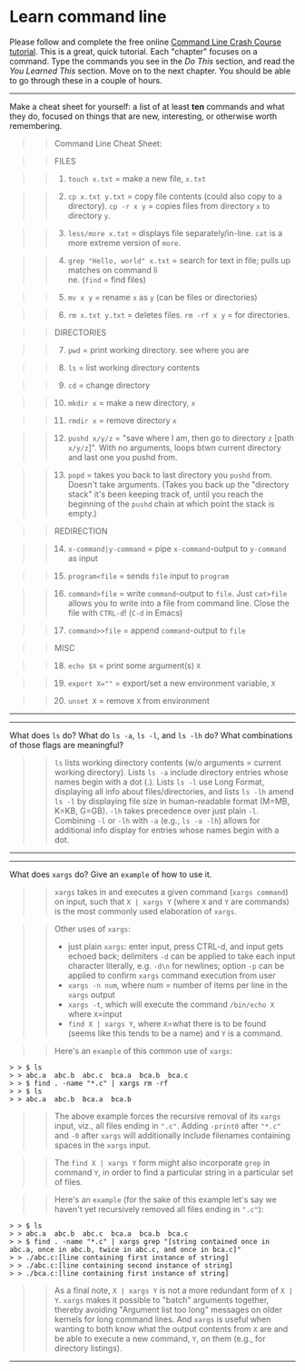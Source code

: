 # Learn command line

Please follow and complete the free online [Command Line Crash Course
tutorial](http://cli.learncodethehardway.org/book/). This is a great,
quick tutorial. Each "chapter" focuses on a command. Type the commands
you see in the _Do This_ section, and read the _You Learned This_
section. Move on to the next chapter. You should be able to go through
these in a couple of hours.


---

Make a cheat sheet for yourself: a list of at least **ten** commands and what they do, focused on things that are new, interesting, or otherwise worth remembering.

> > Command Line Cheat Sheet:

> > FILES

> > 1. `touch x.txt` = make a new file, `x.txt`

> > 2. `cp x.txt y.txt` = copy file contents (could also copy to a directory). `cp -r x y` = copies files from directory `x` to directory `y`.

> > 3. `less/more x.txt` = displays file separately/in-line. `cat` is a\
 more extreme version of `more`.

> > 4. `grep "Hello, world" x.txt` = search for text in file; pulls up matches on command li\
ne. (`find` = find files)

> > 5. `mv x y` = rename `x` as `y` (can be files or directories)

> > 6. `rm x.txt y.txt` = deletes files. `rm -rf x y` = for directories.


> > DIRECTORIES

> > 7. `pwd` = print working directory. see where you are

> > 8. `ls` = list working directory contents

> > 9. `cd` = change directory

> > 10. `mkdir x` = make a new directory, `x`

> > 11. `rmdir x` = remove directory `x` 

> > 12. `pushd x/y/z` = "save where I am, then go to directory `z` [path `x/y/z`]". With no arguments, loops btwn current directory and last one you pushd from.

> > 13. `popd` = takes you back to last directory you `pushd` from. Doesn't take arguments. (Takes you back up the "directory stack" it's been keeping track of, until you reach the beginning of the `pushd` chain at which point the stack is empty.)


> > REDIRECTION 

> > 14. `x-command|y-command` = pipe `x-command`-output to `y-command` as input

> > 15. `program<file` = sends `file` input to `program`

> > 16. `command>file` = write `command`-output to `file`. Just `cat>file` allows you to write into a file from command line. Close the file with `CTRL-d`! (`C-d` in Emacs)

> > 17. `command>>file` = append `command`-output to `file`


> > MISC

> > 18. `echo $X` = print some argument(s) `X`

> > 19. `export X=""` = export/set a new environment variable, `X`

> > 20. `unset X` = remove `X` from environment


---


---

What does `ls` do? What do `ls -a`, `ls -l`, and `ls -lh` do? What combinations of those flags are meaningful?

> > `ls` lists working directory contents (w/o arguments = current working directory). Lists `ls -a` include directory entries whose names begin with a dot (.). Lists `ls -l` use Long Format, displaying all info about files/directories, and lists `ls -lh` amend `ls -l` by displaying file size in human-readable format (M=MB, K=KB, G=GB). `-lh` takes precedence over just plain `-l`. Combining `-l` or `-lh` with `-a` (e.g., `ls -a -lh`) allows for additional info display for entries whose names begin with a dot. 

---


---

What does `xargs` do? Give an `example` of how to use it.

> > `xargs` takes in and executes a given command (`xargs command`) on input, such that `X | xargs Y` (where `X` and `Y` are commands) is the most commonly used elaboration of `xargs`. 

> > Other uses of `xargs`:
> > - just plain `xargs`: enter input, press CTRL-d, and input gets echoed back; delimiters `-d` can be applied to take each input character literally, e.g. `-d\n` for newlines; option `-p` can be applied to confirm `xargs` command execution from user
> > - `xargs -n num`, where num = number of items per line in the `xargs` output
> > - `xargs -t`, which will execute the command `/bin/echo X` where `X`=input
> > - `find X | xargs Y`, where `X`=what there is to be found (seems like this tends to be a name) and `Y` is a command. 

> > Here's an `example` of this common use of `xargs`: 
```
> > $ ls
> > abc.a  abc.b  abc.c  bca.a  bca.b  bca.c
> > $ find . -name "*.c" | xargs rm -rf
> > $ ls
> > abc.a  abc.b  bca.a  bca.b
```
> > The above example forces the recursive removal of its `xargs` input, viz., all files ending in `".c"`. Adding `-print0` after `"*.c"` and `-0` after `xargs` will additionally include filenames containing spaces in the `xargs` input.

> > The `find X | xargs Y` form might also incorporate `grep` in command `Y`, in order to find a particular string in a particular set of files.

> > Here's an `example` (for the sake of this example let's say we haven't yet recursively removed all files ending in `".c"`):
```
> > $ ls
> > abc.a  abc.b  abc.c  bca.a  bca.b  bca.c
> > $ find . -name "*.c" | xargs grep "[string contained once in abc.a, once in abc.b, twice in abc.c, and once in bca.c]"
> > ./abc.c:[line containing first instance of string]
> > ./abc.c:[line containing second instance of string]
> > ./bca.c:[line containing first instance of string]
```
> >

> > As a final note, `X | xargs Y` is not a more redundant form of `X | Y`. `xargs` makes it possible to "batch" arguments together, thereby avoiding "Argument list too long" messages on older kernels for long command lines. And `xargs` is useful when wanting to both know what the output contents from `X` are and be able to execute a new command, `Y`, on them (e.g., for directory listings).

---

